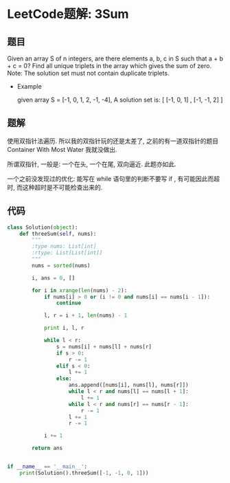 # LeetCode题解: 3Sum

## 题目

Given an array S of n integers, are there elements a, b, c in S such that a + b + c = 0? Find all unique triplets in the array which gives the sum of zero. Note: The solution set must not contain duplicate triplets.

-   Example

    given array S = [-1, 0, 1, 2, -1, -4], A solution set is: \[ [-1, 0, 1] , [-1, -1, 2] ]

## 题解

使用双指针法遍历. 所以我的双指针玩的还是太差了, 之前的有一道双指针的题目 Container With Most Water 我就没做出.

所谓双指针, 一般是: 一个在头, 一个在尾, 双向逼近. 此题亦如此.

一个之前没发现过的优化: 能写在 while 语句里的判断不要写 if , 有可能因此而超时, 而这种超时是不可能检查出来的. 

## 代码

```python
class Solution(object):
    def threeSum(self, nums):
        """
        :type nums: List[int]
        :rtype: List[List[int]]
        """
        nums = sorted(nums)

        i, ans = 0, []

        for i in xrange(len(nums) - 2):
            if nums[i] > 0 or (i != 0 and nums[i] == nums[i - 1]):
                continue

            l, r = i + 1, len(nums) - 1

            print i, l, r

            while l < r:
                s = nums[i] + nums[l] + nums[r]
                if s > 0:
                    r -= 1
                elif s < 0:
                    l += 1
                else:
                    ans.append([nums[i], nums[l], nums[r]])
                    while l < r and nums[l] == nums[l + 1]:
                        l += 1
                    while l < r and nums[r] == nums[r - 1]:
                        r -= 1
                    l += 1
                    r -= 1

            i += 1

        return ans


if __name__ == '__main__':
    print(Solution().threeSum([-1, -1, 0, 1]))
```
